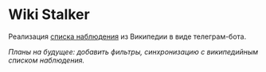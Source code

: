 # Wiki Stalker
Реализация [списка наблюдения](https://ru.wikipedia.org/wiki/%D0%92%D0%B8%D0%BA%D0%B8%D0%BF%D0%B5%D0%B4%D0%B8%D1%8F:%D0%A1%D0%BF%D0%B8%D1%81%D0%BE%D0%BA_%D0%BD%D0%B0%D0%B1%D0%BB%D1%8E%D0%B4%D0%B5%D0%BD%D0%B8%D1%8F) из Википедии в виде телеграм-бота. 

*Планы на будущее: добавить фильтры, синхронизацию с википедийным списком наблюдения.*
